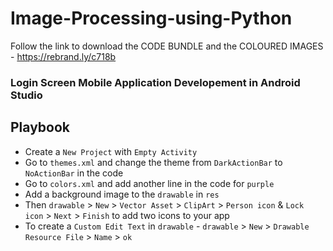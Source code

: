 # Image-Processing-using-Python

Follow the link to download the CODE BUNDLE and the COLOURED IMAGES - https://rebrand.ly/c718b

### Login Screen Mobile Application Developement in Android Studio

## Playbook

* Create a `New Project` with `Empty Activity`
* Go to `themes.xml` and change the theme from `DarkActionBar` to `NoActionBar` in the code
* Go to `colors.xml` and add another line in the code for `purple`
* Add a background image to the `drawable` in `res`
* Then `drawable` > `New` > `Vector Asset` > `ClipArt` > `Person icon` & `Lock icon` > `Next` > `Finish` to add two icons to your app
* To create a `Custom Edit Text` in `drawable` - `drawable` > `New` > `Drawable Resource File` > `Name` > `ok`
